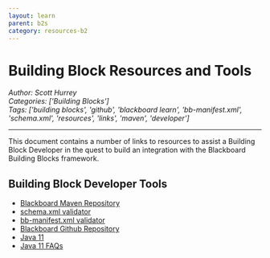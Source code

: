 ```yaml
---
layout: learn
parent: b2s
category: resources-b2
---
```

# Building Block Resources and Tools
*Author: Scott Hurrey*  
*Categories: ['Building Blocks']*  
*Tags: ['building blocks', 'github', 'blackboard learn', 'bb-manifest.xml', 'schema.xml', 'resources', 'links', 'maven', 'developer']*  
<hr />
This document contains a number of links to resources to assist a Building
Block Developer in the quest to build an integration with the Blackboard
Building Blocks framework.

## Building Block Developer Tools

  * [Blackboard Maven Repository](https://maven.blackboard.com/content/repositories/releases/)
  * [schema.xml validator](https://maven.blackboard.com/content/repositories/releases/blackboard/platform/bb-schema-xsd/)
  * [bb-manifest.xml validator](https://maven.blackboard.com/content/repositories/releases/blackboard/platform/bb-manifest-plugin/)
  * [Blackboard Github Repository](https://github.com/blackboard)
  * [Java 11](8%20steps%20to%20prepare%20for%20Java%2011.html)
  * [Java 11 FAQs](Java%2011%20for%20Learn%20-%20FAQ.html)
